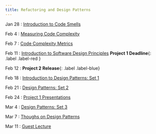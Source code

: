 ```yaml
---
title: Refactoring and Design Patterns
---
```


Jan 28
: [Introduction to Code Smells](#)

Feb 4
: [Measuring Code Complexity](#)

Feb 7
: [Code Complexity Metrics](#)

Feb 11
: [Introduction to Software Design Principles](#) **Project 1 Deadline**{: .label .label-red }

Feb 12
: **Project 2 Release**{: .label .label-blue}

Feb 18
: [Introduction to Design Patterns: Set 1](#)

Feb 21
: [Design Patterns: Set 2](#)

Feb 24
: [Project 1 Presentations](#)

Mar 4
: [Design Patterns: Set 3](#)


Mar 7
: [Thoughs on Design Patterns](#)


Mar 11
: [Guest Lecture](#)